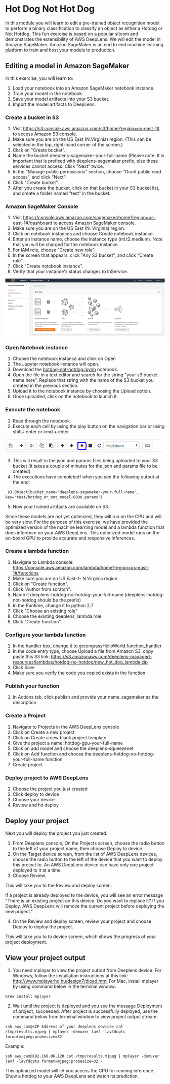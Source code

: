 # Hot Dog Not Hot Dog

In this module you will learn to edit a pre-trained object recognition model to perform a binary classification to classify an object as either a Hotdog or Not Hotdog. This fun exercise is based on a popular sitcom and demonstrates the extensibility of AWS DeepLens. We will edit the model in Amazon SageMaker. Amazon SageMaker is an end to end machine learning platform to train and host your models to production.

## Editing a model in Amazon SageMaker

In this exercise, you will learn to:

1. Load your notebook into an Amazon SageMaker notebook instance.
2. Train your model in the notebook.
3. Save your model artifacts into your S3 bucket.
4. Import the model artifacts to DeepLens.

### Create a bucket in S3

1. Visit https://s3.console.aws.amazon.com/s3/home?region=us-east-1# to access Amazon S3 console.
2. Make sure you are on the US East (N.Virginia) region. (This can be selected in the top, right-hand corner of the screen.)
3. Click on "Create bucket".
4. Name the bucket deeplens-sagemaker-your-full-name (Please note: It is important that is prefixed with deeplens-sagemaker prefix, else these services cannot access. Click "Next" twice.
5. In the "Manage public permissions" section, choose "Grant public read access", and click "Next".
6. Click "Create bucket".
7. After you create the bucket, click on that bucket in your S3 bucket list, and create a folder named "test" in the bucket.

### Amazon SageMaker Console

1. Visit https://console.aws.amazon.com/sagemaker/home?region=us-east-1#/dashboard to access Amazon SageMaker console.
2. Make sure you are on the US East (N. Virginia) region.
3. Click on notebook instances and choose Create notebook instance.
4. Enter an instance name, choose the instance type (ml.t2.medium). Note that you will be charged for the notebook instance.
5. For IAM role, choose "Create new role".
6. In the screen that appears, click "Any S3 bucket", and click "Create role".
7. Click "Create notebook instance".
8. Verify that your instance's status changes to InService.

![](assets/sagemaker.png)

### Open Notebook instance

1. Choose the notebook instance and click on Open
2. The Jupyter notebook instance will open.
3. Download the [hotdog-not-hotdog.ipynb](hotdog-not-hotdog.ipynb) notebook.
4. Open the file in a text editor and search for the string "your s3 bucket name here".  Replace that string with the name of the S3 bucket you created in the previous section.
5. Upload it to the notebook instance by choosing the Upload option.
6. Once uploaded, click on the notebook to launch it.

### Execute the notebook

1. Read through the notebook.
2. Execute each cell by using the play button on the navigation bar or using shift+ enter or cmd + enter

![](assets/notebookexecute.png)

3. This will result in the json and params files being uploaded to your S3 bucket (it takes a couple of minutes for the json and params file to be created).
4. The executions have completedf when you see the following output at the end:

```
 s3.Object(bucket_name='deeplens-sagemaker-your-full-name', key='test/hotdog_or_not_model-0000.params')
```

5. Now your trained artifacts are available on S3.

Since these models are not yet optimized, they will run on the CPU and will be very slow. For the purpose of this exercise, we have provided the optimized version of the machine learning model and a lambda function that does inference on your AWS DeepLens. This optimized model runs on the on-board GPU to provide accurate and responsive inferences.

### Create a lambda function

1. Navigate to Lambda console: https://console.aws.amazon.com/lambda/home?region=us-east-1#/functions
2. Make sure you are on US East-1- N.Virginia region
3. Click on "Create function".
4. Click "Author from scratch".
5. Name it deeplens-hotdog-no-hotdog-your-full-name (deeplens-hotdog-not-hotdog should be the prefix)
6. In the Runtime, change it to python 2.7
7. Click "Choose an existing role"
8. Choose the existing deeplens_lambda role
9. Click "Create function".

### Configure your lambda function

1. In the handler box, change it to greengrassHelloWorld.function_handler
2. In the code entry type, choose Upload a file from Amazon S3. copy paste this S3 link: https://s3.amazonaws.com/deeplens-managed-resources/lambdas/hotdog-no-hotdog/new_hot_dog_lambda.zip
3. Click Save
4. Make sure you verify the code you copied exists in the function

### Publish your function
1. In Actions tab, click publish and provide your name_sagemaker as the description

### Create a Project
1. Navigate to Projects in the AWS DeepLens console
2. Click on Create a new project
3. Click on Create a new blank project template
4. Give the project a name: hotdog-gpu-your-full-name
5. Click on add model and choose the deeplens-squeezenet
6. Click on Add function and choose the deeplens-hotdog-no-hotdog-your-full-name function
7. Create project

### Deploy project to AWS DeepLens

1. Choose the project you just created
2. Click deploy to device
3. Choose your device
4. Review and hit deploy

## Deploy your project

Next you will deploy the project you just created.

1. From Deeplens console, On the Projects screen, choose the radio button to the left of your project name, then choose Deploy to device.
2. On the Target device screen, from the list of AWS DeepLens devices, choose the radio button to the left of the device that you want to deploy this project to. An AWS DeepLens device can have only one project deployed to it at a time.
3. Choose Review.

  This will take you to the Review and deploy screen.

  If a project is already deployed to the device, you will see an error message
  "There is an existing project on this device. Do you want to replace it?
  If you Deploy, AWS DeepLens will remove the current project before deploying the new project."

4. On the Review and deploy screen, review your project and choose Deploy to deploy the project.

This will take you to to device screen, which shows the progress of your project deployment.

## View your project output

1. You need mplayer to view the project output from Deeplens device. For Windows, follow the installation instructions at this link: http://www.mplayerhq.hu/design7/dload.html
   For Mac, install mplayer by using command below in the terminal window:

```
brew install mplayer
```

2. Wait until the project is deployed and you see the message Deployment of project, succeeded. After project is successfully deployed, use the command below from terminal window to view project output stream:

```
ssh aws_cam@<IP Address of your deeplens device> cat /tmp/results.mjpeg | mplayer -demuxer lavf -lavfdopts format=mjpeg:probesize=32 -
```
Example:
```
ssh aws_cam@192.168.86.120 cat /tmp/results.mjpeg | mplayer -demuxer lavf -lavfdopts format=mjpeg:probesize=32 -
```

This optimized model will let you access the GPU for running inference. Show a hotdog to your AWS DeepLens and watch its prediction.
